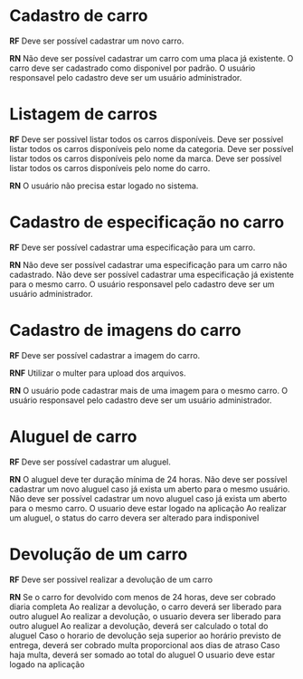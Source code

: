 # Cadastro de carro

**RF**
Deve ser possível cadastrar um novo carro.

**RN**
Não deve ser possível cadastrar um carro com uma placa já existente.
O carro deve ser cadastrado como disponivel por padrão.
O usuário responsavel pelo cadastro deve ser um usuário administrador.

# Listagem de carros

**RF**
Deve ser possivel listar todos os carros disponíveis.
Deve ser possível listar todos os carros disponíveis pelo nome da categoria.
Deve ser possível listar todos os carros disponíveis pelo nome da marca.
Deve ser possível listar todos os carros disponíveis pelo nome do carro.

**RN**
O usuário não precisa estar logado no sistema.

# Cadastro de especificação no carro

**RF**
Deve ser possível cadastrar uma especificação para um carro.

**RN**
Não deve ser possível cadastrar uma especificação para um carro não cadastrado.
Não deve ser possível cadastrar uma especificação já existente para o mesmo carro.
O usuário responsavel pelo cadastro deve ser um usuário administrador.

# Cadastro de imagens do carro

**RF**
Deve ser possível cadastrar a imagem do carro.

**RNF**
Utilizar o multer para upload dos arquivos.

**RN**
O usuário pode cadastrar mais de uma imagem para o mesmo carro.
O usuário responsavel pelo cadastro deve ser um usuário administrador.

# Aluguel de carro

**RF**
Deve ser possível cadastrar um aluguel.

**RN**
O aluguel deve ter duração mínima de 24 horas.
Não deve ser possível cadastrar um novo aluguel caso já exista um aberto para o mesmo usuário.
Não deve ser possível cadastrar um novo aluguel caso já exista um aberto para o mesmo carro.
O usuario deve estar logado na aplicação
Ao realizar um aluguel, o status do carro devera ser alterado para indisponivel

# Devolução de um carro

**RF**
Deve ser possivel realizar a devolução de um carro

**RN**
Se o carro for devolvido com menos de 24 horas, deve ser cobrado diaria completa
Ao realizar a devolução, o carro deverá ser liberado para outro aluguel
Ao realizar a devolução, o usuario devera ser liberado para outro aluguel
Ao realizar a devolução, deverá ser calculado o total do aluguel
Caso o horario de devolução seja superior ao horário previsto de entrega, deverá ser cobrado
multa proporcional aos dias de atraso
Caso haja multa, deverá ser somado ao total do aluguel
O usuario deve estar logado na aplicação
